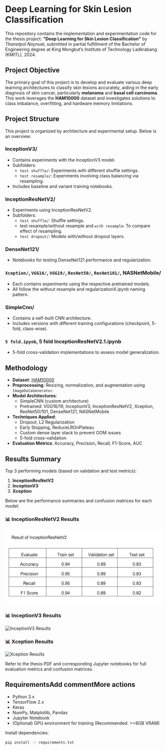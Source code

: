 # Deep Learning for Skin Lesion Classification

This repository contains the implementation and experimentation code for the thesis project: **"Deep Learning for Skin Lesion Classification"** by *Thanetpol Noynuai*, submitted in partial fulfillment of the Bachelor of Engineering degree at King Mongkut’s Institute of Technology Ladkrabang (KMITL), 2024.

## Project Objective

The primary goal of this project is to develop and evaluate various deep learning architectures to classify skin lesions accurately, aiding in the early diagnosis of skin cancer, particularly **melanoma** and **basal cell carcinoma**. This work leverages the **HAM10000** dataset and investigates solutions to class imbalance, overfitting, and hardware memory limitations.

## Project Structure

This project is organized by architecture and experimental setup. Below is an overview:

### InceptionV3/
- Contains experiments with the InceptionV3 model.
- Subfolders:
  - `test shuffle/`: Experiments with different shuffle settings.
  - `test resample/`: Experiments involving class balancing via resampling.
- Includes baseline and variant training notebooks.

### InceptionResNetV2/
- Experiments using InceptionResNetV2.
- Subfolders:
  - `test shuffle/`: Shuffle settings.
  - test resample/without resample and `with resample`: To compare effect of resampling.
  - `test dropout/`: Models with/without dropout layers.

### DenseNet121/
- Notebooks for testing DenseNet121 performance and regularization.

### `Xception/`, `VGG16/`, `VGG19/`, `ResNet50/`, `ResNet101/`, NASNetMobile/
- Each contains experiments using the respective pretrained models.
- All follow the without resample and regularizationX.ipynb naming pattern.

### SimpleCnn/
- Contains a self-built CNN architecture.
- Includes versions with different training configurations (checkpoint, 5-fold, class-wise).

### `5 fold.ipynb`, 5 fold InceptionResNetV2.1.ipynb
- 5-fold cross-validation implementations to assess model generalization.

## Methodology

- **Dataset**: [HAM10000](https://www.kaggle.com/kmader/skin-cancer-mnist-ham10000)
- **Preprocessing**: Resizing, normalization, and augmentation using `ImageDataGenerator`.
- **Model Architectures**:
  - SimpleCNN (custom architecture)
  - Pretrained: VGG16/19, InceptionV3, InceptionResNetV2, Xception, ResNet50/101, DenseNet121, NASNetMobile
- **Techniques Applied**:
  - Dropout, L2 Regularization
  - Early Stopping, ReduceLROnPlateau
  - Custom dense layer stack to prevent OOM issues
  - 5-fold cross-validation
- **Evaluation Metrics**: Accuracy, Precision, Recall, F1-Score, AUC

## Results Summary

Top 3 performing models (based on validation and test metrics):
1. **InceptionResNetV2**
2. **InceptionV3**
3. **Xception**

Below are the performance summaries and confusion matrices for each model:

### 📊 InceptionResNetV2 Results
![InceptionResNetV2 Results](Result%20of%20InceptionResNetV2.png)

### 📊 InceptionV3 Results
![InceptionV3 Results](Result%20of%20InceptionV3.png)

### 📊 Xception Results
![Xception Results](Result%20of%20Xception.png)


Refer to the thesis PDF and corresponding Jupyter notebooks for full evaluation metrics and confusion matrices.

## RequirementsAdd commentMore actions

- Python 3.x
- TensorFlow 2.x
- Keras
- NumPy, Matplotlib, Pandas
- Jupyter Notebook
- (Optional) GPU environment for training (Recommended: >=8GB VRAM)

Install dependencies:
```bash
pip install -r requirements.txt
